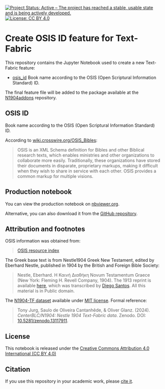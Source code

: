 [![Project Status: Active – The project has reached a stable, usable state and is being actively developed.](https://www.repostatus.org/badges/latest/active.svg)](https://www.repostatus.org/#active)  [![License: CC BY 4.0](https://img.shields.io/badge/License-CC_BY%204.0-lightgrey.svg)](https://creativecommons.org/licenses/by/4.0/)

# Create OSIS ID feature for Text-Fabric

This repository contains the Jupyter Notebook used to create a new Text-Fabric feature:

   - [osis_id](https://tonyjurg.github.io/N1904addons/features/osis_id.html) Book name according to the OSIS (Open Scriptural Information Standard) ID.

The final feature file will be added to the package available at the [N1904addons](https://tonyjurg.github.io/N1904addons/) repository.

## OSIS ID

Book name according to the OSIS (Open Scriptural Information Standard) ID.

According to [wiki.crosswire.org/OSIS_Bibles](https://wiki.crosswire.org/OSIS_Bibles#OSIS):

> OSIS is an XML Schema definition for Bibles and other Biblical research texts, which enables ministries and other organizations to collaborate more easily. Traditionally, these organizations have stored their documents in disparate, proprietary markups, making it difficult when they wish to share in service with each other. OSIS provides a common markup for multiple visions.

## Production notebook

You can view the production notebook on [nbviewer.org](https://nbviewer.org/github/tonyjurg/Create_OSIS_ID_feature_for_TF/blob/main/OSIS_ref.ipynb).

Alternative, you can also download it from the [GitHub repository](https://github.com/tonyjurg/Create_OSIS_ID_feature_for_TF/blob/main/OSIS_ref.ipynb).

## Attribution and footnotes

OSIS information was obtained from:
> [OSIS resource index](https://ebible.org/osis/)

The Greek base text is from Nestle1904 Greek New Testament, edited by Eberhard Nestle, published in 1904 by the British and Foreign Bible Society:
> Nestle, Eberhard. Η Καινή Διαθήκη Novum Testamentum Graece (New York: Fleming H. Revell Company, 1904).
The 1913 reprint is available [here](https://archive.org/details/hkainediathekete00lond/), which was transcribed by [Diego Santos](https://sites.google.com/site/nestle1904/home). All this material is in Public domain.


The [N1904-TF dataset](https://centerblc.github.io/N1904/) available under [MIT license](https://github.com/CenterBLC/N1904/blob/main/LICENSE.md). Formal reference: 
> Tony Jurg, Saulo de Oliveira Cantanhêde, & Oliver Glanz. (2024). *CenterBLC/N1904: Nestle 1904 Text-Fabric data*. Zenodo. DOI: [10.5281/zenodo.13117911](https://doi.org/10.5281/zenodo.13117910).

## License

This notebook is released under the [Creative Commons Attribution 4.0 International (CC BY 4.0)](https://github.com/tonyjurg/Create_OSIS_ID_feature_for_TF/blob/main/LICENSE.md)

## Citation

If you use this repository in your academic work, please [cite it](CITATION.cff).

